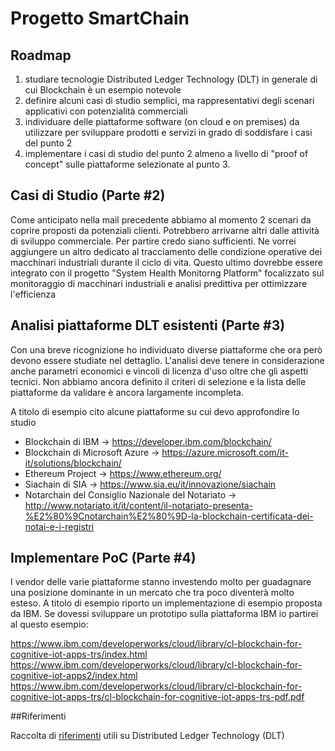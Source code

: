 # Progetto SmartChain

## Roadmap

1. studiare tecnologie  Distributed Ledger Technology (DLT) in generale di cui Blockchain è un esempio notevole
2. definire alcuni casi di studio semplici, ma rappresentativi degli scenari applicativi con potenzialità commerciali 
3. individuare delle piattaforme software (on cloud e on premises) da utilizzare per sviluppare prodotti e servizi in grado di soddisfare i casi del punto 2 
4. implementare i casi di studio del punto 2 almeno a livello di "proof of concept" sulle piattaforme selezionate al punto 3.

## Casi di Studio (Parte #2)
Come anticipato nella mail precedente abbiamo al momento  2 scenari da coprire proposti da potenziali clienti. Potrebbero arrivarne altri dalle attività di sviluppo commerciale. Per partire credo siano sufficienti. Ne vorrei aggiungere un altro dedicato al tracciamento delle condizione operative dei macchinari industriali durante il ciclo di vita. Questo ultimo dovrebbe essere integrato con il progetto "System Health Monitorng Platform" focalizzato sul monitoraggio di macchinari industriali e analisi predittiva per ottimizzare l'efficienza

## Analisi piattaforme DLT esistenti (Parte #3)
Con una breve ricognizione ho individuato diverse piattaforme che ora però devono essere studiate nel dettaglio. L'analisi deve tenere in considerazione anche parametri economici e vincoli di licenza d'uso oltre che gli aspetti tecnici. Non abbiamo ancora definito il criteri di selezione e la lista delle piattaforme da validare è ancora largamente incompleta.

A titolo di esempio cito alcune piattaforme su cui devo approfondire lo studio
- Blockchain di IBM -> https://developer.ibm.com/blockchain/
- Blockchain di Microsoft Azure -> https://azure.microsoft.com/it-it/solutions/blockchain/
- Ethereum Project -> https://www.ethereum.org/
- Siachain di SIA -> https://www.sia.eu/it/innovazione/siachain
- Notarchain  del Consiglio Nazionale del Notariato ->  http://www.notariato.it/it/content/il-notariato-presenta-%E2%80%9Cnotarchain%E2%80%9D-la-blockchain-certificata-dei-notai-e-i-registri 


## Implementare PoC (Parte #4)
I vendor delle varie piattaforme stanno investendo molto per guadagnare una posizione dominante in un mercato che tra poco diventerà molto esteso. A titolo di esempio riporto un implementazione di esempio proposta da IBM. Se dovessi sviluppare un prototipo sulla piattaforma IBM io partirei al questo esempio: 

https://www.ibm.com/developerworks/cloud/library/cl-blockchain-for-cognitive-iot-apps-trs/index.html
https://www.ibm.com/developerworks/cloud/library/cl-blockchain-for-cognitive-iot-apps2/index.html
https://www.ibm.com/developerworks/cloud/library/cl-blockchain-for-cognitive-iot-apps-trs/cl-blockchain-for-cognitive-iot-apps-trs-pdf.pdf

##Riferimenti

Raccolta di [riferimenti](references.md) utili su Distributed Ledger Technology (DLT)

 

